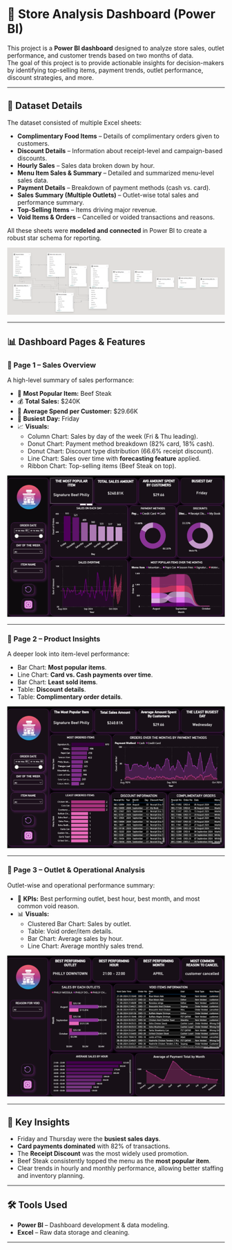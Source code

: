 # 🏪 Store Analysis Dashboard (Power BI)

This project is a **Power BI dashboard** designed to analyze store sales, outlet performance, and customer trends based on two months of data.  
The goal of this project is to provide actionable insights for decision-makers by identifying top-selling items, payment trends, outlet performance, discount strategies, and more.  

---

## 📂 Dataset Details

The dataset consisted of multiple Excel sheets:  
- **Complimentary Food Items** – Details of complimentary orders given to customers.  
- **Discount Details** – Information about receipt-level and campaign-based discounts.  
- **Hourly Sales** – Sales data broken down by hour.  
- **Menu Item Sales & Summary** – Detailed and summarized menu-level sales data.  
- **Payment Details** – Breakdown of payment methods (cash vs. card).  
- **Sales Summary (Multiple Outlets)** – Outlet-wise total sales and performance summary.  
- **Top-Selling Items** – Items driving major revenue.  
- **Void Items & Orders** – Cancelled or voided transactions and reasons.  

All these sheets were **modeled and connected** in Power BI to create a robust star schema for reporting.  

![Data Model](https://github.com/divyamehulmakwana-bit/Store-Analysis-using-PowerBi/blob/main/Screenshots/Model.png)

---

## 📊 Dashboard Pages & Features

### 🔹 Page 1 – Sales Overview
A high-level summary of sales performance:  
- 🥇 **Most Popular Item:** Beef Steak  
- 💰 **Total Sales:** \$240K  
- 🧾 **Average Spend per Customer:** \$29.66K  
- 📅 **Busiest Day:** Friday  
- 📈 **Visuals:**  
  - Column Chart: Sales by day of the week (Fri & Thu leading).  
  - Donut Chart: Payment method breakdown (82% card, 18% cash).  
  - Donut Chart: Discount type distribution (66.6% receipt discount).  
  - Line Chart: Sales over time with **forecasting feature** applied.  
  - Ribbon Chart: Top-selling items (Beef Steak on top).  

![Page 1](https://github.com/divyamehulmakwana-bit/Store-Analysis-using-PowerBi/blob/main/Screenshots/Page%201.png)

---

### 🔹 Page 2 – Product Insights
A deeper look into item-level performance:  
- Bar Chart: **Most popular items**.  
- Line Chart: **Card vs. Cash payments over time**.  
- Bar Chart: **Least sold items**.  
- Table: **Discount details**.  
- Table: **Complimentary order details**.  

![Page 2](https://github.com/divyamehulmakwana-bit/Store-Analysis-using-PowerBi/blob/main/Screenshots/Page%202.png)

---

### 🔹 Page 3 – Outlet & Operational Analysis
Outlet-wise and operational performance summary:  
- 📍 **KPIs:** Best performing outlet, best hour, best month, and most common void reason.  
- 📊 **Visuals:**  
  - Clustered Bar Chart: Sales by outlet.  
  - Table: Void order/item details.  
  - Bar Chart: Average sales by hour.  
  - Line Chart: Average monthly sales trend.  

![Page 3](https://github.com/divyamehulmakwana-bit/Store-Analysis-using-PowerBi/blob/main/Screenshots/Page%203.png)

---

## 🔑 Key Insights
- Friday and Thursday were the **busiest sales days**.  
- **Card payments dominated** with 82% of transactions.  
- The **Receipt Discount** was the most widely used promotion.  
- Beef Steak consistently topped the menu as the **most popular item**.  
- Clear trends in hourly and monthly performance, allowing better staffing and inventory planning.  

---

## 🛠️ Tools Used
- **Power BI** – Dashboard development & data modeling.  
- **Excel** – Raw data storage and cleaning.  

---



